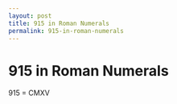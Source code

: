 ```yaml
---
layout: post
title: 915 in Roman Numerals
permalink: 915-in-roman-numerals
---
```


# 915 in Roman Numerals

915 = CMXV
